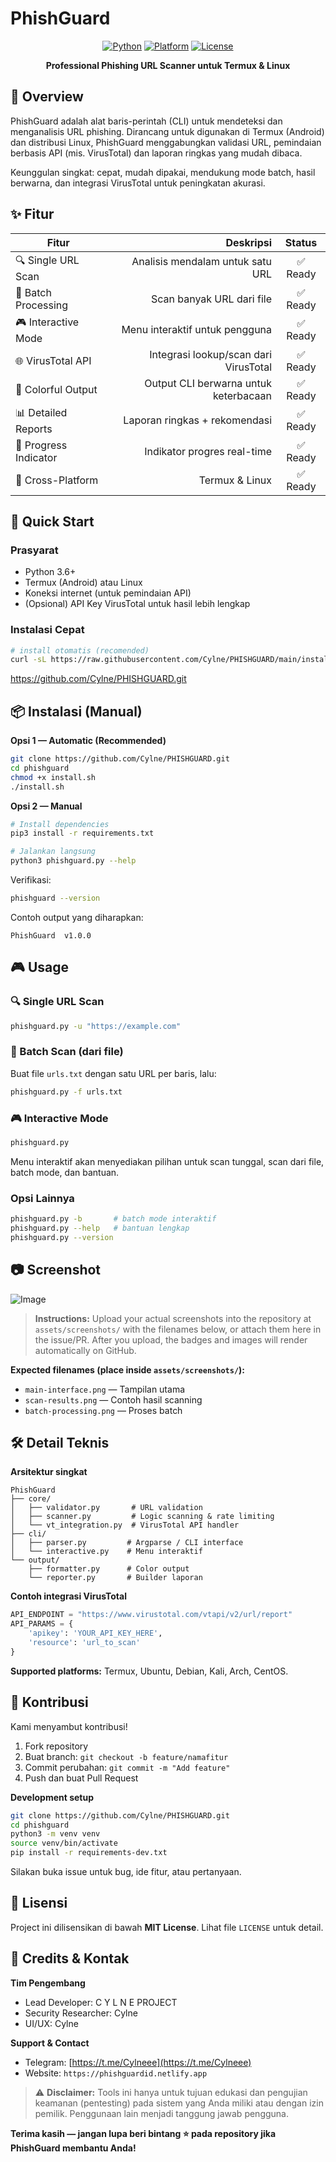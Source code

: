 # PhishGuard 

<div align="center">

[![Python](https://img.shields.io/badge/Python-3.6%2B-blue.svg)]()
[![Platform](https://img.shields.io/badge/Platform-Termux%20%7C%20Linux-green.svg)]()
[![License](https://img.shields.io/badge/License-MIT-yellow.svg)]()

**Professional Phishing URL Scanner untuk Termux & Linux**

</div>


## 🎯 Overview

PhishGuard adalah alat baris-perintah (CLI) untuk mendeteksi dan menganalisis URL phishing. Dirancang untuk digunakan di Termux (Android) dan distribusi Linux, PhishGuard menggabungkan validasi URL, pemindaian berbasis API (mis. VirusTotal) dan laporan ringkas yang mudah dibaca.

Keunggulan singkat: cepat, mudah dipakai, mendukung mode batch, hasil berwarna, dan integrasi VirusTotal untuk peningkatan akurasi.


## ✨ Fitur

| Fitur                 |                             Deskripsi |  Status |
| --------------------- | ------------------------------------: | :-----: |
| 🔍 Single URL Scan    |      Analisis mendalam untuk satu URL | ✅ Ready |
| 📁 Batch Processing   |             Scan banyak URL dari file | ✅ Ready |
| 🎮 Interactive Mode   |        Menu interaktif untuk pengguna | ✅ Ready |
| 🌐 VirusTotal API     | Integrasi lookup/scan dari VirusTotal | ✅ Ready |
| 🎨 Colorful Output    | Output CLI berwarna untuk keterbacaan | ✅ Ready |
| 📊 Detailed Reports   |         Laporan ringkas + rekomendasi | ✅ Ready |
| 🔄 Progress Indicator |           Indikator progres real-time | ✅ Ready |
| 📱 Cross-Platform     |                        Termux & Linux | ✅ Ready |


## 🚀 Quick Start

### Prasyarat

* Python 3.6+
* Termux (Android) atau Linux
* Koneksi internet (untuk pemindaian API)
* (Opsional) API Key VirusTotal untuk hasil lebih lengkap

### Instalasi Cepat

```bash
# install otomatis (recomended)
curl -sL https://raw.githubusercontent.com/Cylne/PHISHGUARD/main/install.sh | bash
```
https://github.com/Cylne/PHISHGUARD.git

## 📦 Instalasi (Manual)

**Opsi 1 — Automatic (Recommended)**

```bash
git clone https://github.com/Cylne/PHISHGUARD.git
cd phishguard
chmod +x install.sh
./install.sh
```

**Opsi 2 — Manual**

```bash
# Install dependencies
pip3 install -r requirements.txt

# Jalankan langsung
python3 phishguard.py --help
```

Verifikasi:

```bash
phishguard --version
```

Contoh output yang diharapkan:

```
PhishGuard  v1.0.0
```


## 🎮 Usage

### 🔍 Single URL Scan

```bash
phishguard.py -u "https://example.com"
```

### 📁 Batch Scan (dari file)

Buat file `urls.txt` dengan satu URL per baris, lalu:

```bash
phishguard.py -f urls.txt
```

### 🎮 Interactive Mode

```bash
phishguard.py
```

Menu interaktif akan menyediakan pilihan untuk scan tunggal, scan dari file, batch mode, dan bantuan.

### Opsi Lainnya

```bash
phishguard.py -b       # batch mode interaktif
phishguard.py --help   # bantuan lengkap
phishguard.py --version
```


## 📷 Screenshot
![Image](https://github.com/user-attachments/assets/c6c95302-2b09-4ade-b57e-f5f411e0498e)

> **Instructions:** Upload your actual screenshots into the repository at `assets/screenshots/` with the filenames below, or attach them here in the issue/PR. After you upload, the badges and images will render automatically on GitHub.

**Expected filenames (place inside `assets/screenshots/`):**

* `main-interface.png`  — Tampilan utama
* `scan-results.png`   — Contoh hasil scanning
* `batch-processing.png` — Proses batch

## 🛠️ Detail Teknis

**Arsitektur singkat**

```
PhishGuard 
├── core/
│   ├── validator.py       # URL validation
│   ├── scanner.py         # Logic scanning & rate limiting
│   └── vt_integration.py  # VirusTotal API handler
├── cli/
│   ├── parser.py         # Argparse / CLI interface
│   └── interactive.py    # Menu interaktif
└── output/
    ├── formatter.py      # Color output
    └── reporter.py       # Builder laporan
```

**Contoh integrasi VirusTotal**

```python
API_ENDPOINT = "https://www.virustotal.com/vtapi/v2/url/report"
API_PARAMS = {
    'apikey': 'YOUR_API_KEY_HERE',
    'resource': 'url_to_scan'
}
```

**Supported platforms:** Termux, Ubuntu, Debian, Kali, Arch, CentOS.


## 🤝 Kontribusi

Kami menyambut kontribusi!

1. Fork repository
2. Buat branch: `git checkout -b feature/namafitur`
3. Commit perubahan: `git commit -m "Add feature"`
4. Push dan buat Pull Request

**Development setup**

```bash
git clone https://github.com/Cylne/PHISHGUARD.git
cd phishguard
python3 -m venv venv
source venv/bin/activate
pip install -r requirements-dev.txt
```

Silakan buka issue untuk bug, ide fitur, atau pertanyaan.


## 📄 Lisensi

Project ini dilisensikan di bawah **MIT License**. Lihat file `LICENSE` untuk detail.


## 👥 Credits & Kontak

**Tim Pengembang**

* Lead Developer: C Y L N E PROJECT
* Security Researcher: Cylne
* UI/UX: Cylne

**Support & Contact**

* Telegram: [https://t.me/Cylneee](https://t.me/Cylneee)
* Website: `https://phishguardid.netlify.app` 

> ⚠️ **Disclaimer:** Tools ini hanya untuk tujuan edukasi dan pengujian keamanan (pentesting) pada sistem yang Anda miliki atau dengan izin pemilik. Penggunaan lain menjadi tanggung jawab pengguna.


**Terima kasih — jangan lupa beri bintang ⭐ pada repository jika PhishGuard membantu Anda!**

